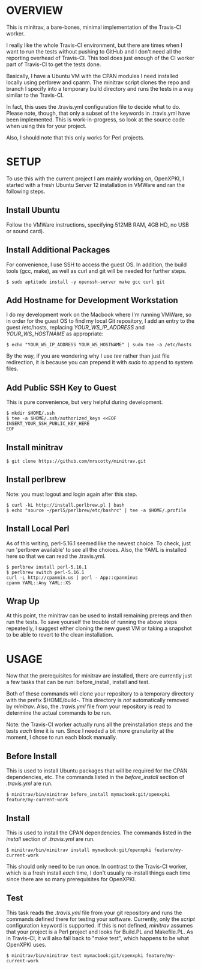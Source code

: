 # OVERVIEW

This is minitrav, a bare-bones, minimal implementation of the Travis-CI worker.

I really like the whole Travis-CI environment, but there are times when
I want to run the tests without pushing to GitHub and I don't need all the
reporting overhead of Travis-CI. This tool does just enough of the CI worker
part of Travis-CI to get the tests done.

Basically, I have a Ubuntu VM with the CPAN modules I need
installed locally using perlbrew and cpanm. The minitrav script
clones the repo and branch I specify into a temporary build
directory and runs the tests in a way similar to the Travis-CI.

In fact, this uses the .travis.yml configuration file to decide
what to do. Please note, though, that only a subset of the keywords
in .travis.yml have been implemented. This is work-in-progress, so
look at the source code when using this for your project.

Also, I should note that this only works for Perl projects.

# SETUP

To use this with the current project I am mainly working on, OpenXPKI,
I started with a fresh Ubuntu Server 12 installation in VMWare and ran 
the following steps.

## Install Ubuntu

Follow the VMWare instructions, specifying 512MB RAM, 4GB HD, no USB or
sound card).

## Install Additional Packages

For convenience, I use SSH to access the guest OS. In addition, the
build tools (gcc, make), as well as curl and git will be needed for
further steps.

    $ sudo aptitude install -y openssh-server make gcc curl git

## Add Hostname for Development Workstation

I do my development work on the Macbook where I'm running VMWare, so
in order for the guest OS to find my local Git repository, I add an
entry to the guest /etc/hosts, replacing *YOUR\_WS\_IP\_ADDRESS* and
*YOUR\_WS\_HOSTNAME* as appropriate:

    $ echo "YOUR_WS_IP_ADDRESS YOUR_WS_HOSTNAME" | sudo tee -a /etc/hosts

By the way, if you are wondering why I use *tee* rather than just file 
redirection, it is because you can prepend it with *sudo* to append to
system files.

## Add Public SSH Key to Guest

This is pure convenience, but very helpful during development.

    $ mkdir $HOME/.ssh
    $ tee -a $HOME/.ssh/authorized_keys <<EOF
    INSERT_YOUR_SSH_PUBLIC_KEY_HERE
    EOF

## Install minitrav

    $ git clone https://github.com/mrscotty/minitrav.git

## Install perlbrew

Note: you must logout and login again after this step.

    $ curl -kL http://install.perlbrew.pl | bash
    $ echo "source ~/perl5/perlbrew/etc/bashrc" | tee -a $HOME/.profile

## Install Local Perl

As of this writing, perl-5.16.1 seemed like the newest choice. To check,
just run 'perlbrew available' to see all the choices. Also, the YAML is
installed here so that we can read the .travis.yml.

    $ perlbrew install perl-5.16.1
    $ perlbrew switch perl-5.16.1
    curl -L http://cpanmin.us | perl - App::cpanminus
    cpanm YAML::Any YAML::XS

## Wrap Up

At this point, the minitrav can be used to install remaining prereqs and then
run the tests. To save yourself the trouble of running the above steps repeatedly,
I suggest either cloning the new guest VM or taking a snapshot to be able
to revert to the clean installation.

# USAGE

Now that the prerequisites for minitrav are installed, there are currently just
a few tasks that can be run: before\_install, install and test.

Both of these commands will clone your repository to a temporary directory
with the prefix $HOME/build-. This directory is *not* automatically removed
by *minitrav*. Also, the *.travis.yml* file from your repository is read to
determine the actual commands to be run.

Note: the Travis-CI worker actually runs all the preinstallation steps and
the tests *each* time it is run. Since I needed a bit more granularity
at the moment, I chose to run each block manually.

## Before Install

This is used to install Ubuntu packages that will be required for the
CPAN dependencies, etc. The commands listed in the *before\_install*
section of *.travis.yml* are run.

    $ minitrav/bin/minitrav before_install mymacbook:git/openxpki feature/my-current-work

## Install

This is used to install the CPAN dependencies. The commands listed in 
the *install* section of *.travis.yml* are run.

    $ minitrav/bin/minitrav install mymacbook:git/openxpki feature/my-current-work

This should only need to be run once. In contrast to the Travis-CI worker,
which is a fresh install *each* time, I don't usually re-install things
each time since there are so many prerequisites for OpenXPKI.

## Test

This task reads the *.travis.yml* file from your git repository and runs the
commands defined there for testing your software. Currently, only the 
*script* configuration keyword is supported. If this is not defined, *minitrav*
assumes that your project is a Perl project and looks for Build.PL and
Makefile.PL. As in Travis-CI, it will also fall back to "make test", which 
happens to be what OpenXPKI uses.

    $ minitrav/bin/minitrav test mymacbook:git/openxpki feature/my-current-work



